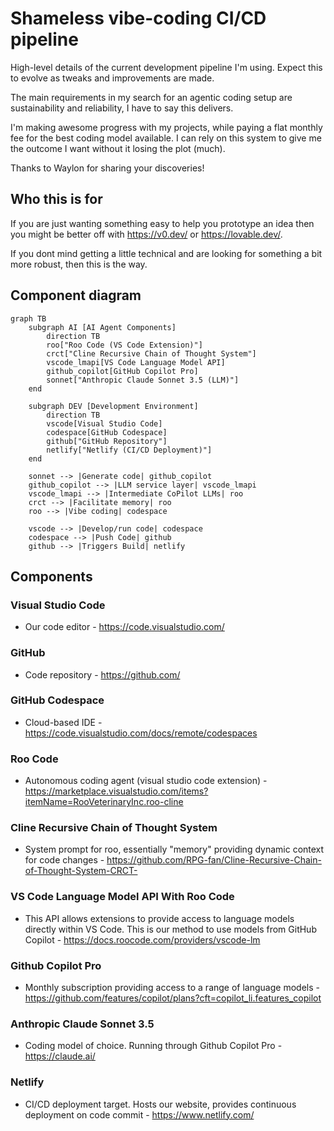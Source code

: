# Shameless vibe-coding CI/CD pipeline
High-level details of the current development pipeline I'm using. Expect this to evolve as tweaks and improvements are made.

The main requirements in my search for an agentic coding setup are sustainability and reliability, I have to say this delivers. 

I'm making awesome progress with my projects, while paying a flat monthly fee for the best coding model available. I can rely on this system to give me the outcome I want without it losing the plot (much).

Thanks to Waylon for sharing your discoveries!

## Who this is for
If you are just wanting something easy to help you prototype an idea then you might be better off with https://v0.dev/ or https://lovable.dev/. 

If you dont mind getting a little technical and are looking for something a bit more robust, then this is the way.

## Component diagram
```mermaid
graph TB
    subgraph AI [AI Agent Components]
        direction TB
        roo["Roo Code (VS Code Extension)"]
        crct["Cline Recursive Chain of Thought System"]
        vscode_lmapi[VS Code Language Model API]
        github_copilot[GitHub Copilot Pro]
        sonnet["Anthropic Claude Sonnet 3.5 (LLM)"]
    end

    subgraph DEV [Development Environment]
        direction TB
        vscode[Visual Studio Code]
        codespace[GitHub Codespace]
        github["GitHub Repository"]
        netlify["Netlify (CI/CD Deployment)"]
    end

    sonnet --> |Generate code| github_copilot
    github_copilot --> |LLM service layer| vscode_lmapi
    vscode_lmapi --> |Intermediate CoPilot LLMs| roo
    crct --> |Facilitate memory| roo
    roo --> |Vibe coding| codespace

    vscode --> |Develop/run code| codespace
    codespace --> |Push Code| github
    github --> |Triggers Build| netlify

```

## Components
### Visual Studio Code
- Our code editor - https://code.visualstudio.com/

### GitHub
- Code repository - https://github.com/

### GitHub Codespace
- Cloud-based IDE - https://code.visualstudio.com/docs/remote/codespaces

### Roo Code
- Autonomous coding agent (visual studio code extension) - https://marketplace.visualstudio.com/items?itemName=RooVeterinaryInc.roo-cline

### Cline Recursive Chain of Thought System
- System prompt for roo, essentially "memory" providing dynamic context for code changes - https://github.com/RPG-fan/Cline-Recursive-Chain-of-Thought-System-CRCT-

### VS Code Language Model API With Roo Code
- This API allows extensions to provide access to language models directly within VS Code. This is our method to use models from GitHub Copilot - https://docs.roocode.com/providers/vscode-lm

### Github Copilot Pro
- Monthly subscription providing access to a range of language models - https://github.com/features/copilot/plans?cft=copilot_li.features_copilot

### Anthropic Claude Sonnet 3.5
- Coding model of choice. Running through Github Copilot Pro - https://claude.ai/

### Netlify
- CI/CD deployment target. Hosts our website, provides continuous deployment on code commit - https://www.netlify.com/
